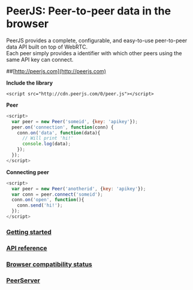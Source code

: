 # PeerJS: Peer-to-peer data in the browser #

PeerJS provides a complete, configurable, and easy-to-use peer-to-peer data API built on top of WebRTC.   
Each peer simply provides a identifier with which other peers using the same API key can connect.

##[http://peerjs.com](http://peerjs.com)


**Include the library**

    <script src="http://cdn.peerjs.com/0/peer.js"></script>

**Peer**

```js
<script>
  var peer = new Peer('someid', {key: 'apikey'});
  peer.on('connection', function(conn) {
    conn.on('data', function(data){
      // Will print 'hi!'
      console.log(data);
    });
  });
</script>
```

**Connecting peer**

```js
<script>
  var peer = new Peer('anotherid', {key: 'apikey'});
  var conn = peer.connect('someid');
  conn.on('open', function(){
    conn.send('hi!');
  }); 
</script>
```

### [Getting started](http://peerjs.com/start)

### [API reference](https://github.com/peers/peerjs/blob/master/docs/api.md)

### [Browser compatibility status](http://peerjs.com/status)

### [PeerServer](https://github.com/peers/peerjs-server)




